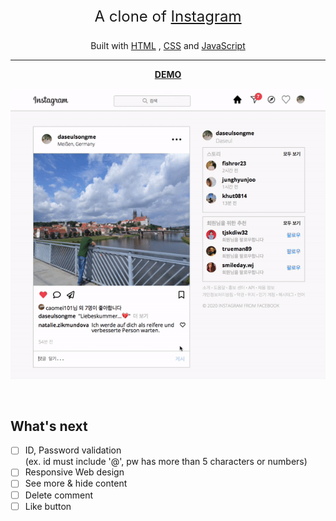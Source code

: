 <p align="center" style="font-size:24px">
A clone of <a href="https://www.instagram.com/" target="blank">Instagram</a></p>

<p align="center">
Built with <a href="https://www.w3.org/html/" target="blank">HTML</a> , <a href="https://www.w3.org/Style/CSS/Overview.en.html" target="blank">CSS</a> and <a href="https://javascript.info/" target="blank">JavaScript</a></p>

---

<p align="center">
<a href="#"><strong>DEMO</strong></a>

![main page](./img/test_v1.gif)

</p>

<br>

## What's next

- [ ] ID, Password validation  
(ex. id must include '@', pw has more than 5 characters or numbers)
- [ ] Responsive Web design
- [ ] See more & hide content
- [ ] Delete comment
- [ ] Like button
